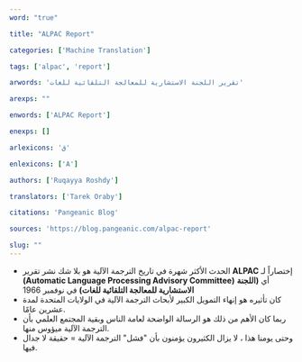 ```yaml
---
word: "true"

title: "ALPAC Report"

categories: ['Machine Translation']

tags: ['alpac', 'report']

arwords: 'تقرير اللجنة الاستشارية للمعالجة التلقائية للغات'

arexps: ""

enwords: ['ALPAC Report']

enexps: []

arlexicons: 'ق'

enlexicons: ['A']

authors: ['Ruqayya Roshdy']

translators: ['Tarek Oraby']

citations: 'Pangeanic Blog'

sources: 'https://blog.pangeanic.com/alpac-report'

slug: ""
---
```


- الحدث الأكثر شهرة في تاريخ الترجمة الآلية هو بلا شك نشر تقرير **ALPAC** إختصاراً لـ **(Automatic Language Processing Advisory Committee)** أي **(اللجنة الاستشارية للمعالجة التلقائية للغات)** في نوفمبر 1966
- كان تأثيره هو إنهاء التمويل الكبير لأبحاث الترجمة الآلية في الولايات المتحدة لمدة عشرين عامًا.
- ربما كان الأهم من ذلك هو الرسالة الواضحة لعامة الناس وبقية المجتمع العلمي بأن الترجمة الآلية ميؤوس منها.
- وحتى يومنا هذا ، لا يزال الكثيرون يؤمنون بأن "فشل" الترجمة الآلية = حقيقة لا جدال فيها.
